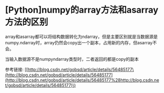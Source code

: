 # \[Python\]numpy的array方法和asarray方法的区别

array和asarray都可以将结构数据转化为ndarray，但是主要区别就是当数据源是numpy.ndarray时，array仍然会copy出一个副本，占用新的内存，但asarray不会。



当输入数据源不是numpyndarray类型时，二者返回的都是copy的副本



参考链接: \[[http://blog.csdn.net/gobsd/article/details/56485177\(http://blog.csdn.net/gobsd/article/details/56485177](http://blog.csdn.net/gobsd/article/details/56485177%28http://blog.csdn.net/gobsd/article/details/56485177)\)

